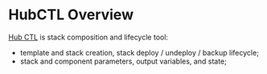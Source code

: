 # HubCTL Overview

[Hub CTL](https://github.com/epam/hubctl) is stack composition and lifecycle tool:

* template and stack creation, stack deploy / undeploy / backup lifecycle;
* stack and component parameters, output variables, and state;
